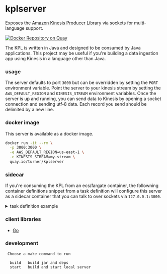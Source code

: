 # kplserver

Exposes the [Amazon Kinesis Producer Library](https://github.com/awslabs/amazon-kinesis-producer) via sockets for multi-language support.

[![Docker Repository on Quay](https://quay.io/repository/turner/kplserver/status "Docker Repository on Quay")](https://quay.io/repository/turner/kplserver)

The KPL is written in Java and designed to be consumed by Java applications.  This project may be useful if you're building a data ingestion app using Kinesis in a language other than Java.

### usage

The server defaults to port `3000` but can be overridden by setting the `PORT` environment variable.  Point the server to your kinesis stream by setting the `AWS_DEFAULT_REGION` and `KINESIS_STREAM` environment variables.  Once the server is up and running, you can send data to Kinesis by opening a socket connection and sending utf-8 data.  Each record you send should be delimited by a new line.


### docker image

This server is available as a docker image.

```sh
docker run -it --rm \
  -p 3000:3000 \
  -e AWS_DEFAULT_REGION=us-east-1 \
  -e KINESIS_STREAM=my-stream \
  quay.io/turner/kplserver
```

### sidecar

If you're consuming the KPL from an ecs/fargate container, the followning container definitions snippet from a task definition will configure this server as a sidecar container that you can talk to over sockets via `127.0.0.1:3000`.

<details><summary>task definition example</summary>

```json
{
  "containerDefinitions": [
    {
      "name": "app",
      "image": "1234567890.dkr.ecr.us-east-1.amazonaws.com/my-service:0.1.0",
      "dependsOn": [
        {
          "containerName": "kpl",
          "condition": "START"
        }
      ]
    },
    {
      "name": "kpl",
      "image": "quay.io/turner/kplserver:0.1.0",
      "portMappings": [
        {
          "protocol": "tcp",
          "hostPort": 3000,
          "containerPort": 3000
        }
      ],
      "environment": [
        {
          "name": "KINESIS_STREAM",
          "value": "my-stream"
        },
        {
          "name": "PORT",
          "value": "3000"
        }
      ]
    }
  ]
}
```

</details>


### client libraries

- [Go](https://github.com/turnerlabs/kplclientgo)


### development

```
 Choose a make command to run

  build   build jar and deps
  start   build and start local server
```
